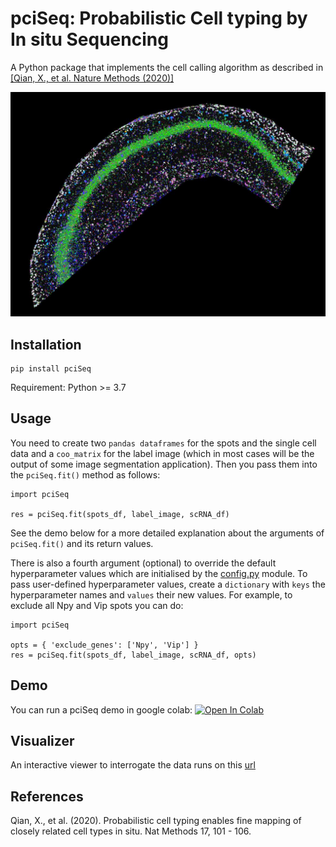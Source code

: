 # pciSeq: Probabilistic Cell typing by In situ Sequencing
A Python package that implements the cell calling algorithm as described in [[Qian, X., et al. Nature Methods (2020)]](https://www.nature.com/articles/s41592-019-0631-4)

<img src="viewer/assets/screenshot.jpg" alt="screenshot"/>

## Installation
```
pip install pciSeq
```
Requirement: Python >= 3.7

## Usage
You need to create two `pandas dataframes` for the spots and the single cell data and a `coo_matrix` for the label image (which in 
most cases will be the output of some image segmentation application). Then you pass them into the `pciSeq.fit()` method as follows: 
```
import pciSeq

res = pciSeq.fit(spots_df, label_image, scRNA_df)
```
See the demo below for a more detailed explanation about the arguments of  `pciSeq.fit()` and its return values.

There is also a fourth argument (optional) to override the default hyperparameter values which are initialised 
by the [config.py](https://github.com/acycliq/pciSeq/blob/master/pciSeq/config.py) module. To pass user-defined hyperparameter values, create a `dictionary` with `keys` the
hyperparameter names and `values` their new values. For example, to exclude all Npy and Vip spots you can do:

```
import pciSeq

opts = { 'exclude_genes': ['Npy', 'Vip'] }
res = pciSeq.fit(spots_df, label_image, scRNA_df, opts)
```

## Demo
You can run a pciSeq demo in google colab: [![Open In Colab](https://colab.research.google.com/assets/colab-badge.svg)](https://colab.research.google.com/github/acycliq/pciSeq/blob/master/notebooks/pciSeq.ipynb)

## Visualizer
An interactive viewer to interrogate the data runs on this [url](https://acycliq.github.io/ca1/) 

## References 
Qian, X., et al. (2020). Probabilistic cell typing enables fine mapping of closely related cell types in situ. Nat
Methods 17, 101 - 106.


